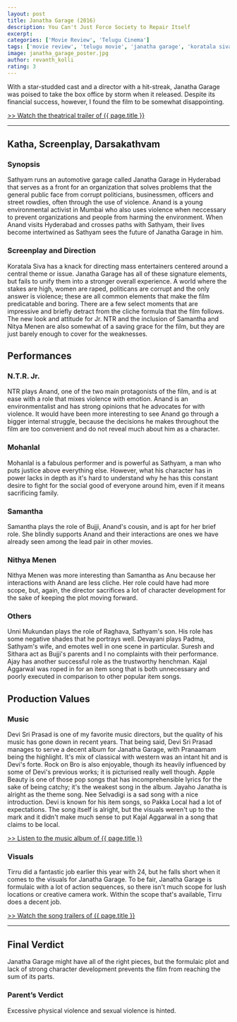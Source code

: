 ```yaml
---
layout: post
title: Janatha Garage (2016)
description: You Can't Just Force Society to Repair Itself
excerpt: 
categories: ['Movie Review', 'Telugu Cinema']
tags: ['movie review', 'telugu movie', 'janatha garage', 'koratala siva', 'mohanlal', 'n.t.r. jr.', 'samantha ruth prabhu', 'nithya menen', 'kajal aggarwal', 'devi sri prasad', 'tirru', 'mythri movie makers']
image: janatha_garage_poster.jpg
author: revanth_kolli
rating: 3
---
```


<p>With a star-studded cast and a director with a hit-streak, Janatha Garage was poised to take the box office by storm when it released. Despite its financial success, however, I found the film to be somewhat disappointing.</p>
<a href="https://youtu.be/7O4Hm070Bc8" target="_blank">>> Watch the theatrical trailer of {{ page.title }}</a>
<hr />
<h2><span class="review_header">Katha, Screenplay, Darsakathvam</span></h2>
<h3>Synopsis</h3>
<p>Sathyam runs an automotive garage called Janatha Garage in Hyderabad that serves as a front for an organization that solves problems that the general public face from corrupt politicians, businessmen, officers and street rowdies, often through the use of violence. Anand is a young environmental activist in Mumbai who also uses violence when neccessary to prevent organizations and people from harming the environment. When Anand visits Hyderabad and crosses paths with Sathyam, their lives become intertwined as Sathyam sees the future of Janatha Garage in him.</p>
<h3>Screenplay and Direction</h3>
<p>Koratala Siva has a knack for directing mass entertainers centered around a central theme or issue. Janatha Garage has all of these signature elements, but fails to unify them into a stronger overall experience. A world where the stakes are high, women are raped, politicans are corrupt and the only answer is violence; these are all common elements that make the film predicatable and boring. There are a few select moments that are impressive and briefly detract from the cliche formula that the film follows. The new look and attitude for Jr. NTR and the inclusion of Samantha and Nitya Menen are also somewhat of a saving grace for the film, but they are just barely enough to cover for the weaknesses.</p>
<h2><span class="review_header">Performances</span></h2>
<h3>N.T.R. Jr.</h3>
<p>NTR plays Anand, one of the two main protagonists of the film, and is at ease with a role that mixes violence with emotion. Anand is an environmentalist and has strong opinions that he advocates for with violence. It would have been more interesting to see Anand go through a bigger internal struggle, because the decisions he makes throughout the film are too convenient and do not reveal much about him as a character.</p>
<h3>Mohanlal</h3>
<p>Mohanlal is a fabulous performer and is powerful as Sathyam, a man who puts justice above everything else. However, what his character has in power lacks in depth as it's hard to understand why he has this constant desire to fight for the social good of everyone around him, even if it means sacrificing family.</p>
<h3>Samantha</h3>
<p>Samantha plays the role of Bujji, Anand's cousin, and is apt for her brief role. She blindly supports Anand and their interactions are ones we have already seen among the lead pair in other movies.</p>
<h3>Nithya Menen</h3>
<p>Nithya Menen was more interesting than Samantha as Anu because her interactions with Anand are less cliche. Her role could have had more scope, but, again, the director sacrifices a lot of character development for the sake of keeping the plot moving forward.</p>
<h3>Others</h3>
<p>Unni Mukundan plays the role of Raghava, Sathyam's son. His role has some negative shades that he portrays well. Devayani plays Padma, Sathyam's wife, and emotes well in one scene in particular. Suresh and Sithara act as Bujji's parents and I no complaints with their performance. Ajay has another successful role as the trustworthy henchman. Kajal Aggarwal was roped in for an item song that is both unnecessary and poorly executed in comparison to other popular item songs. </p>
<h2><span class="review_header">Production Values</span></h2>
<h3>Music</h3>
<p>Devi Sri Prasad is one of my favorite music directors, but the quality of his music has gone down in recent years. That being said, Devi Sri Prasad manages to serve a decent album for Janatha Garage, with Pranaamam being the highlight. It's mix of classical with western was an intant hit and is Devi's forte. Rock on Bro is also enjoyable, though its heavily influenced by some of Devi's previous works; it is picturised really well though. Apple Beauty is one of those pop songs that has incomprehensible lyrics for the sake of being catchy; it's the weakest song in the album. Jayaho Janatha is alright as the theme song. Nee Selvadigi is a sad song with a nice introduction. Devi is known for his item songs, so Pakka Local had a lot of expectations. The song itself is alright, but the visuals weren't up to the mark and it didn't make much sense to put Kajal Aggarwal in a song that claims to be local.</p>
<a href="https://youtu.be/WvNntMg1ivw" target="_blank">>> Listen to the  music album of {{ page.title }}</a>
<h3>Visuals</h3>
<p>Tirru did a fantastic job earlier this year with 24, but he falls short when it comes to the visuals for Janatha Garage. To be fair, Janatha Garage is formulaic with a lot of action sequences, so there isn't much scope for lush locations or creative camera work. Within the scope that's available, Tirru does a decent job.</p>
<a href="https://youtu.be/jKxvREJtqig" target="_blank">>> Watch the song trailers of {{ page.title }}</a>
<hr />
<h2><span class="review_header">Final Verdict</span></h2>
<p>Janatha Garage might have all of the right pieces, but the formulaic plot and lack of strong character development prevents the film from reaching the sum of its parts.</p>
<h3>Parent&#8217;s Verdict</h3>
<p>Excessive physical violence and sexual violence is hinted.</p>

